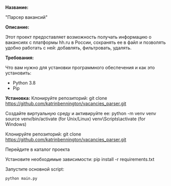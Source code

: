 **Название:**

"Парсер вакансий"

**Описание:**

Этот проект предоставляет возможность получать информацию о вакансиях с платформы hh.ru в России, сохранять ее в файл и позволять удобно работать с ней: добавлять, фильтровать, удалять.

**Требования:**

Что вам нужно для установки программного обеспечения и как это установить:
* Python 3.8
* Pip
  
**Установка:**
Клонируйте репозиторий: git clone https://github.com/katrinbennington/vacancies_parser.git

Создайте виртуальную среду и активируйте ее: python -m venv venv source venv/bin/activate (for Unix/Linux) venv\Scripts\activate (for Windows)

Клонируйте репозиторий: git clone https://github.com/katrinbennington/vacancies_parser.git 

Перейдите в каталог проекта

Установите необходимые зависимости: pip install -r requirements.txt

Запустите основной script:
```bash
python main.py
```

